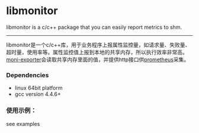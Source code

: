 # libmonitor
libmonitor is a c/c++ package that you can easily report metrics to shm.
***
libmonitor是一个c/c++库，用于业务程序上报属性监控量，如请求量、失败量、超时量，使用率等。属性监控值上报到本地的共享内存，所以执行效率非常高。
[moni-exporter](https://github.com/jimdn/moni-exporter)会读取共享内存里面的值，并提供http接口供[prometheus](https://github.com/prometheus/prometheus)采集。


### Dependencies

- linux 64bit platform
- gcc version 4.4.6+


### 使用示例：
see examples

